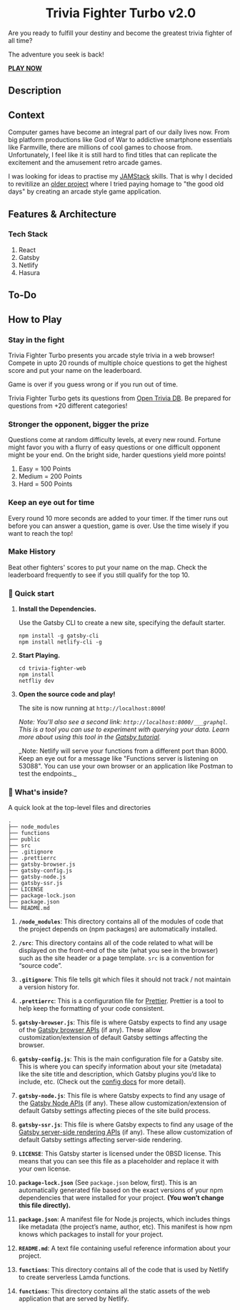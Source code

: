 <h1 align="center">
  Trivia Fighter Turbo v2.0
</h1>

Are you ready to fulfill your destiny and become the greatest trivia fighter of all time?

The adventure you seek is back!

**[PLAY NOW](https://trivia-fighter-web.netlify.app/)**

## Description

## Context

Computer games have become an integral part of our daily lives now. From big platform productions like God of War to addictive smartphone essentials like Farmville, there are millions of cool games to choose from. Unfortunately, I feel like it is still hard to find titles that can replicate the excitement and the amusement retro arcade games.

I was looking for ideas to practise my [JAMStack](https://jamstack.org/) skills. That is why I decided to revitilize an [older project](https://github.com/cemergin/TRIVIA-FIGHTER-TURBO) where I tried paying homage to "the good old days" by creating an arcade style game application.

## Features & Architecture

### Tech Stack

1. React
1. Gatsby
1. Netlify
1. Hasura

## To-Do

## How to Play

### Stay in the fight

Trivia Fighter Turbo presents you arcade style trivia in a web browser! Compete in upto 20 rounds of multiple choice questions to get the highest score and put your name on the leaderboard.

Game is over if you guess wrong or if you run out of time.

Trivia Fighter Turbo gets its questions from [Open Trivia DB](https://opentdb.com/). Be prepared for questions from +20 different categories!

### Stronger the opponent, bigger the prize

Questions come at random difficulty levels, at every new round. Fortune might favor you with a flurry of easy questions or one difficult opponent might be your end. On the bright side, harder questions yield more points!

1.  Easy = 100 Points
1.  Medium = 200 Points
1.  Hard = 500 Points

### Keep an eye out for time

Every round 10 more seconds are added to your timer. If the timer runs out before you can answer a question, game is over. Use the time wisely if you want to reach the top!

### Make History

Beat other fighters' scores to put your name on the map. Check the leaderboard frequently to see if you still qualify for the top 10.

### 🚀 Quick start

1.  **Install the Dependencies.**

    Use the Gatsby CLI to create a new site, specifying the default starter.

    ```shell
    npm install -g gatsby-cli
    npm install netlify-cli -g
    ```

1.  **Start Playing.**

    ```shell
    cd trivia-fighter-web
    npm install
    netfliy dev
    ```

1.  **Open the source code and play!**

    The site is now running at `http://localhost:8000`!

    _Note: You'll also see a second link: _`http://localhost:8000/___graphql`_. This is a tool you can use to experiment with querying your data. Learn more about using this tool in the [Gatsby tutorial](https://www.gatsbyjs.org/tutorial/part-five/#introducing-graphiql)._

    \_Note: Netlify will serve your functions from a different port than 8000. Keep an eye out for a message like "Functions server is listening on 53088". You can use your own browser or an application like Postman to test the endpoints.\_

### 🧐 What's inside?

A quick look at the top-level files and directories

    .
    ├── node_modules
    ├── functions
    ├── public
    ├── src
    ├── .gitignore
    ├── .prettierrc
    ├── gatsby-browser.js
    ├── gatsby-config.js
    ├── gatsby-node.js
    ├── gatsby-ssr.js
    ├── LICENSE
    ├── package-lock.json
    ├── package.json
    └── README.md

1.  **`/node_modules`**: This directory contains all of the modules of code that the project depends on (npm packages) are automatically installed.

2.  **`/src`**: This directory contains all of the code related to what will be displayed on the front-end of the site (what you see in the browser) such as the site header or a page template. `src` is a convention for “source code”.

3.  **`.gitignore`**: This file tells git which files it should not track / not maintain a version history for.

4.  **`.prettierrc`**: This is a configuration file for [Prettier](https://prettier.io/). Prettier is a tool to help keep the formatting of your code consistent.

5.  **`gatsby-browser.js`**: This file is where Gatsby expects to find any usage of the [Gatsby browser APIs](https://www.gatsbyjs.org/docs/browser-apis/) (if any). These allow customization/extension of default Gatsby settings affecting the browser.

6.  **`gatsby-config.js`**: This is the main configuration file for a Gatsby site. This is where you can specify information about your site (metadata) like the site title and description, which Gatsby plugins you’d like to include, etc. (Check out the [config docs](https://www.gatsbyjs.org/docs/gatsby-config/) for more detail).

7.  **`gatsby-node.js`**: This file is where Gatsby expects to find any usage of the [Gatsby Node APIs](https://www.gatsbyjs.org/docs/node-apis/) (if any). These allow customization/extension of default Gatsby settings affecting pieces of the site build process.

8.  **`gatsby-ssr.js`**: This file is where Gatsby expects to find any usage of the [Gatsby server-side rendering APIs](https://www.gatsbyjs.org/docs/ssr-apis/) (if any). These allow customization of default Gatsby settings affecting server-side rendering.

9.  **`LICENSE`**: This Gatsby starter is licensed under the 0BSD license. This means that you can see this file as a placeholder and replace it with your own license.

10. **`package-lock.json`** (See `package.json` below, first). This is an automatically generated file based on the exact versions of your npm dependencies that were installed for your project. **(You won’t change this file directly).**

11. **`package.json`**: A manifest file for Node.js projects, which includes things like metadata (the project’s name, author, etc). This manifest is how npm knows which packages to install for your project.

12. **`README.md`**: A text file containing useful reference information about your project.

13. **`functions`**: This directory contains all of the code that is used by Netlify to create serverless Lamda functions.

14. **`functions`**: This directory contains all the static assets of the web application that are served by Netlify.

